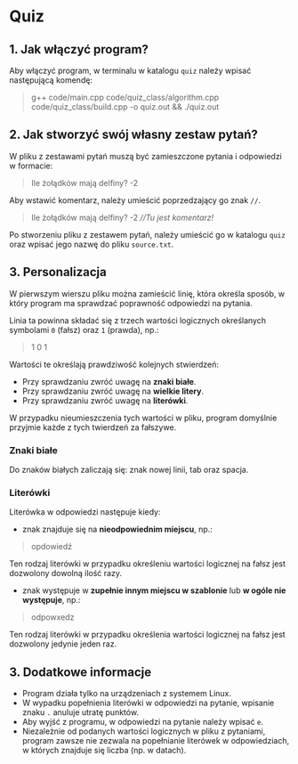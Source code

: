 # Quiz
## 1. Jak włączyć program?
Aby włączyć program, w terminalu w katalogu `quiz` należy wpisać następującą komendę: 
>g++ code/main.cpp code/quiz_class/algorithm.cpp code/quiz_class/build.cpp -o quiz.out && ./quiz.out

## 2. Jak stworzyć swój własny zestaw pytań?
W pliku z zestawami pytań muszą być zamieszczone pytania i odpowiedzi w formacie:
>Ile żołądków mają delfiny? -2

Aby wstawić komentarz, należy umieścić poprzedzający go znak `//`. 
>Ile żołądków mają delfiny? -2  *//Tu jest komentarz!*

Po stworzeniu pliku z zestawem pytań, należy umieścić go w katalogu `quiz` oraz wpisać jego nazwę do pliku `source.txt`.

## 3. Personalizacja 
W pierwszym wierszu pliku można zamieścić linię, która określa sposób, w który program ma sprawdzać poprawność odpowiedzi na pytania.

Linia ta powinna składać się z trzech wartości logicznych określanych symbolami `0` (fałsz) oraz `1` (prawda), np.:
>1 0 1

Wartości te określają prawdziwość kolejnych stwierdzeń:
- Przy sprawdzaniu zwróć uwagę na **znaki białe**.
- Przy sprawdzaniu zwróć uwagę na **wielkie litery**.
- Przy sprawdzaniu zwróć uwagę na **literówki**.

W przypadku nieumieszczenia tych wartości w pliku, program domyślnie przyjmie każde z tych twierdzeń za fałszywe.

### Znaki białe
Do znaków białych zaliczają się: znak nowej linii, tab oraz spacja.

### Literówki
Literówka w odpowiedzi następuje kiedy:
- znak znajduje się na **nieodpowiednim miejscu**, np.:
>opdowiedź

Ten rodzaj literówki w przypadku określeniu wartości logicznej na fałsz jest dozwolony dowolną ilość razy.

-  znak występuje w **zupełnie innym miejscu w szablonie** lub **w ogóle nie występuje**, np.:
>odpowxedz

Ten rodzaj literówki w przypadku określenia wartości logicznej na fałsz jest dozwolony jedynie jeden raz.


## 3. Dodatkowe informacje
- Program działa tylko na urządzeniach z systemem Linux.
- W wypadku popełnienia literówki w odpowiedzi na pytanie, wpisanie znaku `.` anuluje utratę punktów.
- Aby wyjść z programu, w odpowiedzi na pytanie należy wpisać `e`.
- Niezależnie od podanych wartości logicznych w pliku z pytaniami, program zawsze nie zezwala na popełnianie literówek w odpowiedziach, w których znajduje się liczba (np. w datach).

